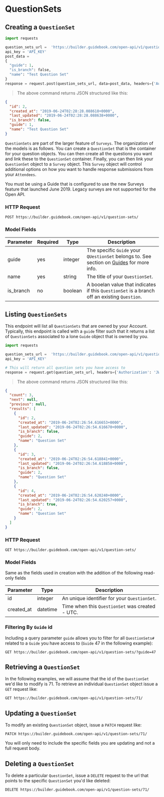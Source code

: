 # QuestionSets

## Creating a `QuestionSet`


```python
import requests

question_sets_url =  'https://builder.guidebook.com/open-api/v1/question-sets/'
api_key = 'API_KEY'
post_data =
{
  "guide": 1,
  "is_branch": false,
  "name": "Test Question Set"
}
response = request.post(question_sets_url, data=post_data, headers={'Authorization': 'JWT ' + api_key})

```

> The above command returns JSON structured like this:

```json
{
  "id": 2,
  "created_at": "2019-06-24T02:28:28.088618+0000",
  "last_updated": "2019-06-24T02:28:28.088638+0000",
  "is_branch": false,
  "guide": 1,
  "name": "Test Question Set"
}

```


`QuestionSets` are part of the larger feature of `Surveys`.   The organization of the models is as follows.  You can create a `QuestionSet` that is the container for your question objects.  You can then create all the questions you want and link these to the `QuestionSet` container.   Finally, you can then link your `QuestionSet` object to a `Survey` object.  This `Survey` object will control additional options on how you want to handle response submissions from your `Attendees`.

<aside class="notice">
You must be using a Guide that is configured to use the new Surveys feature that launched June 2019.  Legacy surveys are not supported for the Open API.
</aside>



### HTTP Request

`POST https://builder.guidebook.com/open-api/v1/question-sets/`

### Model Fields

Parameter       | Required  | Type    | Description
---------       | --------  | ------- | -----------
guide           | yes | integer  | The specific `Guide` your `QUestionSet` belongs to.  See section on [Guides](#guides) for more info.
name            | yes | string   | The title of your `QuestionSet`.
is_branch       | no  | boolean  | A booelan value that indicates if this `QuestionSet` is a branch off an existing `Question`.


## Listing `QuestionSets`

This endpoint will list all `QuestionSets` that are owned by your Account. Typically, this endpoint is called with a `guide` filter such that it returns a list of `QuestionSets` associated to a lone `Guide` object that is owned by you.


```python
import requests

question_sets_url =  'https://builder.guidebook.com/open-api/v1/question-sets/'
api_key = 'API_KEY'

# This will return all question sets you have access to
response = request.get(question_sets_url, headers={'Authorization': 'JWT ' + api_key})
```

> The above command returns JSON structured like this:

```json
{
  "count": 3,
  "next": null,
  "previous": null,
  "results": [
    {
      "id": 2,
      "created_at": "2019-06-24T02:26:54.616653+0000",
      "last_updated": "2019-06-24T02:26:54.616670+0000",
      "is_branch": false,
      "guide": 2,
      "name": "Question Set"
    },
    {
      "id": 3,
      "created_at": "2019-06-24T02:26:54.618841+0000",
      "last_updated": "2019-06-24T02:26:54.618858+0000",
      "is_branch": false,
      "guide": 2,
      "name": "Question Set"
    },
    {
      "id": 4,
      "created_at": "2019-06-24T02:26:54.620240+0000",
      "last_updated": "2019-06-24T02:26:54.620257+0000",
      "is_branch": true,
      "guide": 2,
      "name": "Question Set"
    }
  ]
}
```


### HTTP Request

`GET https://builder.guidebook.com/open-api/v1/question-sets/`

### Model Fields

Same as the fields used in creation with the addition of the following read-only fields

Parameter       | Type    | Description
---------       | ------- | -----------
id              | integer  | An unique identifier for your `QuestionSet`.
created_at      | datetime | Time when this `QuestionSet` was created - UTC.


### Filtering By `Guide` id

Including a query parameter `guide` allows you to filter for all `QuestionSets#` related to a `Guide` you have access to (`Guide` 47 in the following example):

`GET https://builder.guidebook.com/open-api/v1/question-sets/?guide=47`

## Retrieving a `QuestionSet`
In the following examples, we will assume that the id of the `QuestionSet` we'd like to modify is 71.
To retrieve an individual `QuestionSet` object issue a `GET` request like:

`GET https://builder.guidebook.com/open-api/v1/question-sets/71/`

## Updating a `QuestionSet`

To modify an existing `QuestionSet` object, issue a `PATCH` request like:

`PATCH https://builder.guidebook.com/open-api/v1/question-sets/71/`

You will only need to include the specific fields you are updating and not a full request body.

## Deleting a `QuestionSet`

To delete a particular `QuestionSet`, issue a `DELETE` request to the url that points to the specific `QuestionSet` you'd like deleted:

`DELETE https://builder.guidebook.com/open-api/v1/question-sets/71/`
